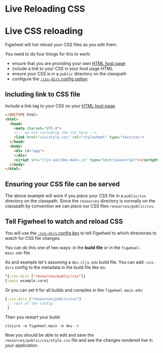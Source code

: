 # Live Reloading CSS

# Live CSS reloading

<div class="lead-in">Figwheel will hot reload your CSS files as you edit them.</div>

You need to do four things for this to work:

* ensure that you are providing your own [HTML host page][host-page]
* include a link to your CSS in your host page HTML
* ensure your CSS is in a `public` directory on the classpath
* configure the [`:css-dirs` config option][css-dirs]

## Including link to CSS file

Include a link tag to your CSS on your [HTML host page][host-page].

```html
<!DOCTYPE html>
<html>
  <head>
    <meta charset="UTF-8">
    <!-- we are including the CSS here -->
    <link href="css/style.css" rel="stylesheet" type="text/css">
  </head>
  <body>
    <div id="app">
    </div>
    <script src="cljs-out/dev-main.js" type="text/javascript"></script>
  </body>
</html>
```

## Ensuring your CSS file can be served

The above example will work if you place your CSS file in a
`public/css` directory on the classpath. Since the `resources`
directory is normally on the classpath by convention we can place our
CSS files `resources/public/css`.

## Tell Figwheel to watch and reload CSS

You will use the [`:css-dirs` config key][css-dirs] to tell Figwheel
to which directories to watch for CSS file changes.

You can do this one of two ways: in the **build file** or in the
`figwheel-main.edn` file.

As and example let's assuming a `dev.cljs.edn` build file. You can add
`:css-dirs` config to the metadata in the build file like so:

```clojure
^{:css-dirs ["resources/public/css"]}
{:main example.core}
```

Or you can set it for all builds and compiles in the `figwheel-main.edn`:

```clojure
{:css-dirs ["resources/public/css"]
 ;; rest of the config
 }
```

Then you restart your build:

```shell
clojure -m figwheel.main -b dev -r
```

Now you should be able to edit and save the
`resources/public/css/style.css` file and see the changes rendered
live in your application.

[css-dirs]: //rigsomelight.com/figwheel-main/config-options#css-dirs
[host-page]: //rigsomelight.com/figwheel-main/docs/your_host_page
